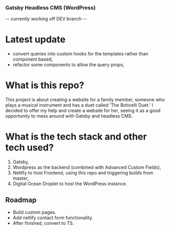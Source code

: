 ### Gatsby Headless CMS (WordPress)

-- currently working off DEV branch -- 

# Latest update

- convert queries into custom hooks for the templates rather than component based,
- refactor some components to allow the query props,

# What is this repo?

This project is about creating a website for a family member, someone who plays a musical instrument and has a duet called 'The Boticelli Duet.' I decided to offer my help
and create a website for her, seeing it as a good opportunity to mess around with Gatsby and headless CMS.

# What is the tech stack and other tech used?

1. Gatsby,
2. Wordpress as the backend (combined with Advanced Custom Fields),
3. Netlify to host Frontend, using this repo and triggering builds from master,
4. Digital Ocean Droplet to host the WordPress instance.

## Roadmap

- Build custom pages.
- Add netlify contact form functionality.
- After finished, convert to TS.

